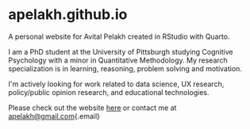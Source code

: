 # apelakh.github.io

A personal website for Avital Pelakh created in RStudio with Quarto.

I am a PhD student at the University of Pittsburgh studying Cognitive Psychology with a minor in Quantitative Methodology. My research specialization is in learning, reasoning, problem solving and motivation.

I'm actively looking for work related to data science, UX research, policy/public opinion research, and educational technologies.

Please check out the website [here](https://apelakh.github.io/) or contact me at [apelakh\@gmail.com](mailto:apelakh@gmail.com){.email}
